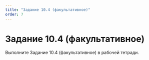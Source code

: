```yaml
---
title: "Задание 10.4 (факультативное)"
order: 7
---
```


# Задание 10.4 (факультативное)

Выполните Задание 10.4 (факультативное) в рабочей тетради.